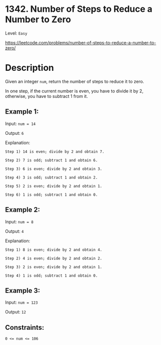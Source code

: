 # 1342. Number of Steps to Reduce a Number to Zero
Level: `Easy`

https://leetcode.com/problems/number-of-steps-to-reduce-a-number-to-zero/

# Description

Given an integer `num`, return the number of steps to reduce it to zero.

In one step, if the current number is even, you have to divide it by 2, otherwise, you have to subtract 1 from it.


## Example 1:

Input: `num = 14`

Output: `6`

Explanation: 

`Step 1) 14 is even; divide by 2 and obtain 7.`

`Step 2) 7 is odd; subtract 1 and obtain 6.`

`Step 3) 6 is even; divide by 2 and obtain 3.`

`Step 4) 3 is odd; subtract 1 and obtain 2.`

`Step 5) 2 is even; divide by 2 and obtain 1.`

`Step 6) 1 is odd; subtract 1 and obtain 0.`


## Example 2:

Input: `num = 8`

Output: `4`

Explanation: 

`Step 1) 8 is even; divide by 2 and obtain 4.`

`Step 2) 4 is even; divide by 2 and obtain 2.`

`Step 3) 2 is even; divide by 2 and obtain 1.`

`Step 4) 1 is odd; subtract 1 and obtain 0.`

## Example 3:

Input: `num = 123`

Output: `12`

## Constraints:

`0 <= num <= 106`